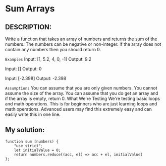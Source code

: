 # Sum Arrays
## DESCRIPTION:
Write a function that takes an array of numbers and returns the sum of the numbers. The numbers can be negative or non-integer. If the array does not contain any numbers then you should return 0.

`Examples`
Input: [1, 5.2, 4, 0, -1]
Output: 9.2

Input: []
Output: 0

Input: [-2.398]
Output: -2.398

`Assumptions`
You can assume that you are only given numbers.
You cannot assume the size of the array.
You can assume that you do get an array and if the array is empty, return 0.
What We're Testing
We're testing basic loops and math operations. This is for beginners who are just learning loops and math operations.
Advanced users may find this extremely easy and can easily write this in one line.
## My solution:
```
function sum (numbers) {
    "use strict";
    let initialValue = 0;
    return numbers.reduce((acc, el) => acc + el, initialValue)
};
```
